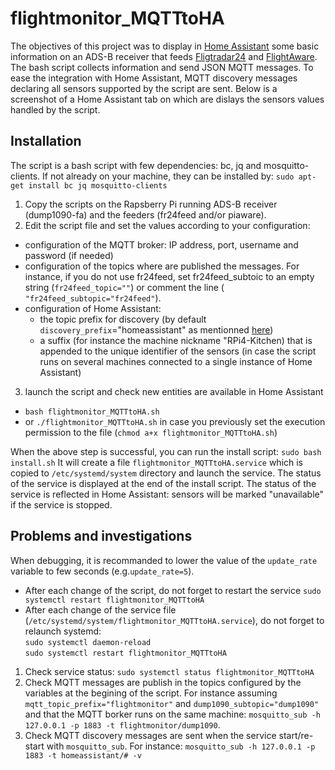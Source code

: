# flightmonitor_MQTTtoHA

The objectives of this project was to display in [Home Assistant](https://www.home-assistant.io) some basic information on an ADS-B receiver that feeds [Fligtradar24](https://www.flightradar24.com) and [FlightAware](https://www.flightaware.com).
The bash script collects information and send JSON MQTT messages. To ease the integration with Home Assistant, MQTT discovery messages declaring all sensors supported by the script are sent.
Below is a screenshot of a Home Assistant tab on which are dislays the sensors values handled by the script.

## Installation
The script is a bash script with few dependencies: bc, jq and mosquitto-clients. If not already on your machine, they can be installed by:
`sudo apt-get install bc jq mosquitto-clients`

1. Copy the scripts on the Rapsberry Pi running ADS-B receiver (dump1090-fa) and the feeders (fr24feed and/or piaware).
2. Edit the script file and set the values according to your configuration:
  * configuration of the MQTT broker: IP address, port, username and password (if needed)
  * configuration of the topics where are published the messages. For instance, if you do not use fr24feed, set fr24feed_subtoic to an empty string (`fr24feed_topic=""`) or comment the line (` "fr24feed_subtopic="fr24feed"`).
  * configuration of Home Assistant: 
    * the topic prefix for discovery (by default `discovery_prefix`="homeassistant" as mentionned [here](https://www.home-assistant.io/docs/mqtt/discovery/))
    * a suffix (for instance the machine nickname "RPi4-Kitchen) that is appended to the unique identifier of the sensors (in case the script runs on several machines connected to a single instance of Home Assistant)
3. launch the script and check new entities are available in Home Assistant
  * `bash flightmonitor_MQTTtoHA.sh`
  * or `./flightmonitor_MQTTtoHA.sh` in case you previously set the execution permission to the file (`chmod a+x flightmonitor_MQTTtoHA.sh`)
 
 When the above step is successful, you can run the install script:
 `sudo bash install.sh`
 It will create a file `flightmonitor_MQTTtoHA.service` which is copied to `/etc/systemd/system` directory and launch the service. The status of the service is displayed at the end of the install script. The status of the service is reflected in Home Assistant: sensors will be marked "unavailable" if the service is stopped.
 
 ## Problems and investigations
 When debugging, it is recommanded to lower the value of the `update_rate` variable to few seconds (e.g.`update_rate=5`).
 * After each change of the script, do not forget to restart the service `sudo systemctl restart flightmonitor_MQTTtoHA`
 * After each change of the service file (`/etc/systemd/system/flightmonitor_MQTTtoHA.service`), do not forget to relaunch systemd:  
 `sudo systemctl daemon-reload`  
 `sudo systemctl restart flightmonitor_MQTTtoHA`
 1. Check service status: `sudo systemctl status flightmonitor_MQTTtoHA`
 2. Check MQTT messages are publish in the topics configured by the variables at the begining of the script. For instance assuming `mqtt_topic_prefix="flightmonitor"` and `dump1090_subtopic="dump1090"` and that the MQTT borker runs on the same machine:
 `mosquitto_sub -h 127.0.0.1 -p 1883 -t flightmonitor/dump1090`. 
 3. Check MQTT discovery messages are sent when the service start/re-start with `mosquitto_sub`. For instance:
 `mosquitto_sub -h 127.0.0.1 -p 1883 -t homeassistant/# -v`
 
 

